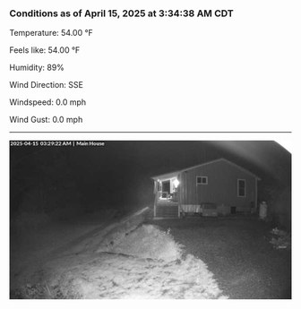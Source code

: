 ### Conditions as of April 15, 2025 at 3:34:38 AM CDT 

Temperature: 54.00 &deg;F

Feels like: 54.00 &deg;F

Humidity: 89%

Wind Direction: SSE

Windspeed: 0.0 mph

Wind Gust: 0.0 mph

---

<img src="./images/latest.jpeg"/>

